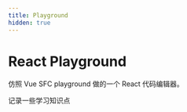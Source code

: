 ```yaml
---
title: Playground
hidden: true
---
```


#  React Playground

仿照 Vue SFC playground 做的一个 React 代码编辑器。

记录一些学习知识点